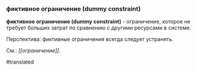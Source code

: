 ### фиктивное ограничение (dummy constraint)

**фиктивное ограничение (dummy constraint)** - ограничение, которое не требует больших затрат по сравнению с другими ресурсами в системе.

Перспектива: фиктивные ограничения всегда следует устранять.

См.: *[[ограничение]]*.

#translated
